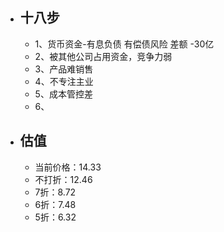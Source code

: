 - ## 十八步
	- 1、货币资金-有息负债 有偿债风险  差额 -30亿
	- 2、被其他公司占用资金，竞争力弱
	- 3、产品难销售
	- 4、不专注主业
	- 5、成本管控差
	- 6、
- ## 估值
	- 当前价格：14.33
	- 不打折：12.46
	- 7折：8.72
	- 6折：7.48
	- 5折：6.32